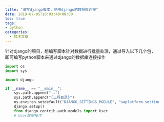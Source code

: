 ```yaml
---
title: "编写django脚本，使用django的数据库连接"
date: 2019-07-05T10:03:48+08:00
toc: true
tags:
- python
categories:
  - 技术文章
---
```


针对django的项目，想编写脚本针对数据进行批量处理，通过导入以下几个包，即可编写python脚本来通过django的数据库连接操作
<!--more-->

```python
import os
import sys

import django

if __name__ == "__main__":
    sys.path.append("..")
    sys.path.append("{工程目录}")
    os.environ.setdefault("DJANGO_SETTINGS_MODULE", "saplatform.settings")
    django.setup()
    from django.contrib.auth.models import User
    # User数据操作

```

